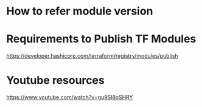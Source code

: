 # How to refer module version



# Requirements to Publish TF Modules

https://developer.hashicorp.com/terraform/registry/modules/publish

# Youtube resources

https://www.youtube.com/watch?v=gu9Sl8oSHRY
